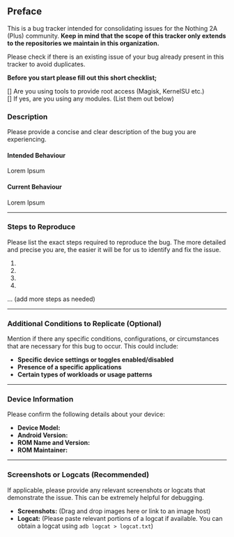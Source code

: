 
## Preface
This is a bug tracker intended for consolidating issues for the Nothing 2A (Plus) community. **Keep in mind that the scope of this tracker only extends to the repositories we maintain in this organization.**

Please check if there is an existing issue of your bug already present in this tracker to avoid duplicates.

**Before you start please fill out this short checklist;**

[] Are you using tools to provide root access (Magisk, KernelSU etc.) \
[] If yes, are you using any modules. (List them out below)

### Description

Please provide a concise and clear description of the bug you are experiencing. 

#### Intended Behaviour

Lorem Ipsum

#### Current Behaviour

Lorem Ipsum

---

### Steps to Reproduce

Please list the exact steps required to reproduce the bug. The more detailed and precise you are, the easier it will be for us to identify and fix the issue.

1.
2.
3.
4.
... (add more steps as needed)

---

### Additional Conditions to Replicate (Optional)

Mention if there any specific conditions, configurations, or circumstances that are necessary for this bug to occur. This could include:

*   **Specific device settings or toggles enabled/disabled**
*   **Presence of a specific applications**
*   **Certain types of workloads or usage patterns**

---

### Device Information

Please confirm the following details about your device:

*   **Device Model:**
*   **Android Version:**
*   **ROM Name and Version:**
*   **ROM Maintainer:**
---

### Screenshots or Logcats (Recommended)

If applicable, please provide any relevant screenshots or logcats that demonstrate the issue. This can be extremely helpful for debugging.

*   **Screenshots:** (Drag and drop images here or link to an image host)
*   **Logcat:** (Please paste relevant portions of a logcat if available. You can obtain a logcat using `adb logcat > logcat.txt`)
